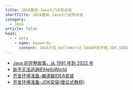 ```yaml
---
title: JAVA基础-Java入门必知必会
shortTitle: JAVA基础-Java入门必知必会
category:
  - JAVA
article: false 
head:
  - - meta
    - name: keywords
      content: JAVA介绍,HelloWorld,JAVA开发环境,JDK,IDEA
---
```

* [Java 的完整故事，从 1991 年到 2022 年](./what-is-java.md)
* [新手无法逃避的HelloWorld](./hello-with-java.md)
* [开发环境准备-编译器IDEA安装](./idea-install.md)
* [开发环境准备-JDK安装(傻瓜式教程)](./jdk-install.md)
